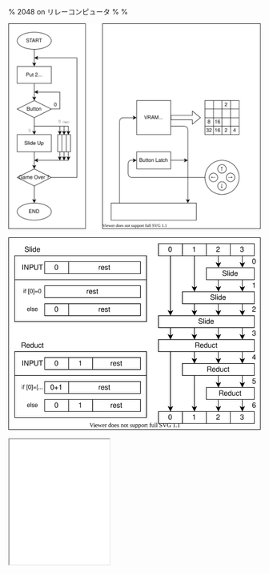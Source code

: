 % 2048 on リレーコンピュータ
%
%

![](./algo.drawio.svg)


![](./reduct.drawio.svg)



<iframe src="./game.html" width="200px"height="250px"></iframe>

